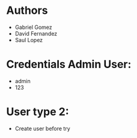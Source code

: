 # Authors
- Gabriel Gomez
- David Fernandez
- Saul Lopez

# Credentials Admin User:
- admin
- 123

# User type 2:
- Create user before try